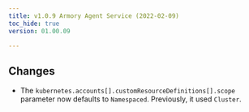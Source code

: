 ```yaml
---
title: v1.0.9 Armory Agent Service (2022-02-09)
toc_hide: true
version: 01.00.09

---
```


## Changes

* The `kubernetes.accounts[].customResourceDefinitions[].scope` parameter now defaults to `Namespaced`. Previously, it used `Cluster`.


